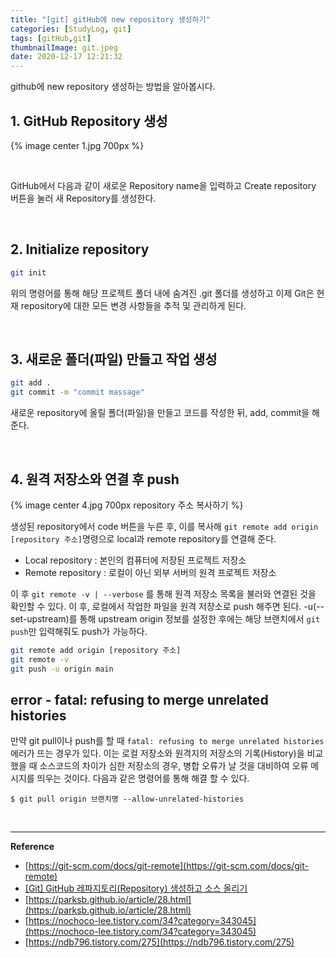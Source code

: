 ```yaml
---
title: "[git] gitHub에 new repository 생성하기"
categories: [StudyLog, git]
tags: [gitHub,git]
thumbnailImage: git.jpeg
date: 2020-12-17 12:21:32
---
```


<!-- more -->
github에 new repository 생성하는 방법을 알아봅시다.
<!-- excerpt -->

## 1. GitHub Repository 생성

{% image center 1.jpg 700px %}

<br>

GitHub에서 다음과 같이 새로운 Repository name을 입력하고 Create repository 버튼을 눌러 새 Repository를 생성한다. 

<Br>

## 2. Initialize repository

```bash
git init
```

위의 명령어를 통해 해당 프로젝트 폴더 내에 숨겨진 .git 폴더를 생성하고 이제 Git은 현재 repository에 대한 모든 변경 사항들을 추적 및 관리하게 된다.

<br>

## 3. 새로운 폴더(파일) 만들고 작업 생성

```bash
git add . 
git commit -m "commit massage"
```
새로운 repository에 올릴 폴더(파일)을 만들고 코드를 작성한 뒤, add, commit을 해준다.

<br>

## 4. 원격 저장소와 연결 후 push

{% image center 4.jpg 700px repository 주소 복사하기 %}

생성된 repository에서 code 버튼을 누른 후, 이를 복사해 `git remote add origin [repository 주소]`명령으로 local과 remote repository를 연결해 준다. 
  - Local repository : 본인의 컴퓨터에 저장된 프로젝트 저장소
  - Remote repository : 로컬이 아닌 외부 서버의 원격 프로젝트 저장소

이 후 `git remote -v | --verbose` 를 통해 원격 저장소 목록을 불러와 연결된 것을 확인할 수 있다. 이 후, 로컬에서 작업한 파일을 원격 저장소로 push 해주면 된다. -u(--set-upstream)를 통해 upstream origin 정보를 설정한 후에는 해당 브랜치에서 `git push`만 입력해줘도 push가 가능하다.

```bash
git remote add origin [repository 주소]
git remote -v
git push -u origin main
```

## error - fatal: refusing to merge unrelated histories

만약 git pull이나 push를 할 때 `fatal: refusing to merge unrelated histories` 에러가 뜨는 경우가 있다. 이는 로컬 저장소와 원격지의 저장소의 기록(History)을 비교했을 때 소스코드의 차이가 심한 저장소의 경우, 병합 오류가 날 것을 대비하여 오류 메시지를 띄우는 것이다. 다음과 같은 명령어를 통해 해결 할 수 있다.

```
$ git pull origin 브랜치명 --allow-unrelated-histories
```




<br>

---
**Reference**
- [https://git-scm.com/docs/git-remote](https://git-scm.com/docs/git-remote)
- [[Git] GitHub 레파지토리(Repository) 생성하고 소스 올리기
](https://velog.io/@kho5420/Git-GitHub-%EB%A0%88%ED%8C%8C%EC%A7%80%ED%86%A0%EB%A6%ACRepository-%EC%83%9D%EC%84%B1%ED%95%98%EA%B3%A0-%EC%86%8C%EC%8A%A4-%EC%98%AC%EB%A6%AC%EA%B8%B0)
- [https://parksb.github.io/article/28.html](https://parksb.github.io/article/28.html)
- [https://nochoco-lee.tistory.com/34?category=343045](https://nochoco-lee.tistory.com/34?category=343045)
- [https://ndb796.tistory.com/275](https://ndb796.tistory.com/275)